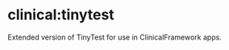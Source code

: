 clinical:tinytest
==========================

Extended version of TinyTest for use in ClinicalFramework apps.
